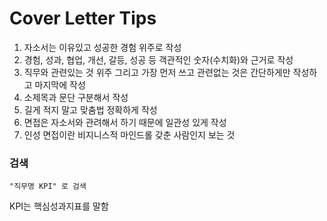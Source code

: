 # Cover Letter Tips
1. 자소서는 이유있고 성공한 경험 위주로 작성
2. 경험, 성과, 협업, 개선, 갈등, 성공 등 객관적인 숫자(수치화)와 근거로 작성
3. 직무와 관련있는 것 위주 그리고 가장 먼저 쓰고 관련없는 것은 간단하게만 작성하고 마지막에 작성
4. 소제목과 문단 구분해서 작성
5. 길게 적지 말고 맞춤법 정확하게 작성
6. 면접은 자소서와 관려해서 하기 때문에 일관성 있게 작성
7. 인성 면접이란 비지니스적 마인드롤 갖춘 사람인지 보는 것
### 검색
```
"직무명 KPI" 로 검색
```
KPI는 핵심성과지표를 말함
